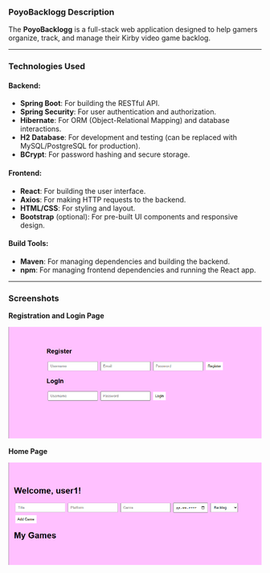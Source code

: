 ### **PoyoBacklogg Description**

The **PoyoBacklogg** is a full-stack web application designed to help gamers organize, track, and manage their Kirby video game backlog.

---

### **Technologies Used**

#### **Backend**:
- **Spring Boot**: For building the RESTful API.
- **Spring Security**: For user authentication and authorization.
- **Hibernate**: For ORM (Object-Relational Mapping) and database interactions.
- **H2 Database**: For development and testing (can be replaced with MySQL/PostgreSQL for production).
- **BCrypt**: For password hashing and secure storage.

#### **Frontend**:
- **React**: For building the user interface.
- **Axios**: For making HTTP requests to the backend.
- **HTML/CSS**: For styling and layout.
- **Bootstrap** (optional): For pre-built UI components and responsive design.

#### **Build Tools**:
- **Maven**: For managing dependencies and building the backend.
- **npm**: For managing frontend dependencies and running the React app.

---

### Screenshots

**Registration and Login Page** 

![alt text](<images/registrationlogin.png>)

**Home Page**

![alt text](<images/homepage.png>)